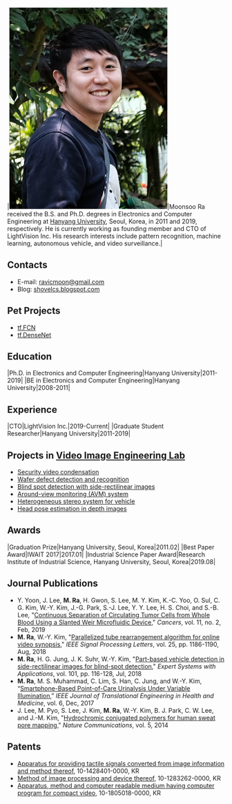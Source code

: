 |![Moonsoo Ra](portrait.png)|Moonsoo Ra received the B.S. and Ph.D. degrees in Electronics and Computer Engineering at [Hanyang University](http://www.hanyang.ac.kr/), Seoul, Korea, in 2011 and 2019, respectively. He is currently working as founding member and CTO of LightVision Inc. His research interests include pattern recognition, machine learning, autonomous vehicle, and video surveillance.|

## Contacts
- E-mail: ravicmoon@gmail.com
- Blog: [shovelcs.blogspot.com](https://shovelcs.blogspot.com)

## Pet Projects
- [tf.FCN](https://github.com/ravicmoon/tf.FCN)
- [tf.DenseNet](https://github.com/ravicmoon/tf.DenseNet)

## Education

|Ph.D. in Electronics and Computer Engineering|Hanyang University|2011-2019|
|BE in Electronics and Computer Engineering|Hanyang University|2008-2011|

## Experience

|CTO|LightVision Inc.|2019-Current|
|Graduate Student Researcher|Hanyang University|2011-2019|

## Projects in [Video Image Engineering Lab](http://vision.hanyang.ac.kr/)
- [Security video condensation](compaq_video.md)
- [Wafer defect detection and recognition](defect.md)
- [Blind spot detection with side-rectilinear images](bsd.md)
- [Around-view monitoring (AVM) system](avm.md)
- [Heterogeneous stereo system for vehicle](hetero_stereo.md)
- [Head pose estimation in depth images](hpe.md)

## Awards

|Graduation Prize|Hanyang University, Seoul, Korea|2011.02|
|Best Paper Award|IWAIT 2017|2017.01|
|Industrial Science Paper Award|Research Institute of Industrial Science, Hanyang University, Seoul, Korea|2019.08|

## Journal Publications
- Y. Yoon, J. Lee, **M. Ra**, H. Gwon, S. Lee, M. Y. Kim, K.-C. Yoo, O. Sul, C. G. Kim, W.-Y. Kim, J.-G. Park, S.-J. Lee, Y. Y. Lee, H. S. Choi, and S.-B. Lee, "[Continuous Separation of Circulating Tumor Cells from Whole Blood Using a Slanted Weir Microfluidic Device](https://doi.org/10.3390/cancers11020200)," *Cancers*, vol. 11, no. 2, Feb, 2019
- **M. Ra**, W.-Y. Kim, "[Parallelized tube rearrangement algorithm for online video synopsis](https://doi.org/10.1109/LSP.2018.2848842)," *IEEE Signal Processing Letters*, vol. 25, pp. 1186-1190, Aug, 2018
- **M. Ra**, H. G. Jung, J. K. Suhr, W.-Y. Kim, "[Part-based vehicle detection in side-rectilinear images for blind-spot detection](https://doi.org/10.1016/j.eswa.2018.02.005)," *Expert Systems with Applications*, vol. 101, pp. 116-128, Jul, 2018
- **M. Ra**, M. S. Muhammad, C. Lim, S. Han, C. Jung, and W.-Y. Kim, “[Smartphone-Based Point-of-Care Urinalysis Under Variable Illumination](https://doi.org/10.1109/JTEHM.2017.2765631),” *IEEE Journal of Translational Engineering in Health and Medicine*, vol. 6, Dec, 2017
- J. Lee, M. Pyo, S. Lee, J. Kim, **M. Ra**, W.-Y. Kim, B. J. Park, C. W. Lee, and J.-M. Kim, "[Hydrochromic conjugated polymers for human sweat pore mapping](https://doi.org/10.1038/ncomms4736)," *Nature Communications*, vol. 5, 2014

## Patents
- [Apparatus for providing tactile signals converted from image information and method thereof](https://doi.org/10.8080/1020130082120), 10-1428401-0000, KR
- [Method of image processing and device thereof](https://doi.org/10.8080/1020110108378), 10-1283262-0000, KR
- [Apparatus, method and computer readable medium having computer program for compact video](https://doi.org/10.8080/1020160087017), 10-1805018-0000, KR
